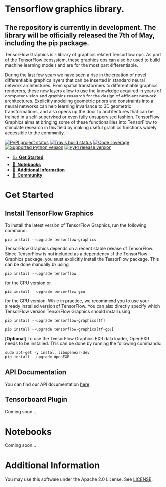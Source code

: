 # Tensorflow graphics library.

## The repository is currently in development. The library will be officially released the 7th of May, including the pip package.

TensorFlow Graphics is a library of graphics related Tensorflow ops. As part of 
the TensorFlow ecosystem, these graphics ops can also be used to build machine 
learning models and are for the most part differentiable.


During the last few years we have seen a rise in the creation of novel
differentiable graphics layers that can be inserted in standard neural network
architectures. From spatial transformers to differentiable graphics renderers,
these new layers allow to use the knowledge acquired in years of computer vision
and graphics research for the design of efficient network architectures.
Explicitly modeling geometric priors and constraints into a neural networks can 
help learning invariance to 3D geometric transformations, and also opens up the 
door to architectures that can be trained in a self-supervised or even fully
unsupervised fashion. TensorFlow Graphics aims at bringing some of these 
functionalities into TensorFlow to stimulate research in this field by making 
useful graphics functions widely accessible to the community.


[![PyPI project status](https://img.shields.io/pypi/status/tensorflow-graphics.svg)]()
[![Travis build status](https://img.shields.io/travis/tensorflow/graphics.svg)](https://travis-ci.org/tensorflow/graphics)
[![Code coverage](https://img.shields.io/coveralls/github/tensorflow/graphics.svg)](https://coveralls.io/github/tensorflow/graphics)
[![Supported Python version](https://img.shields.io/pypi/pyversions/tensorflow-graphics.svg)]()
[![PyPI release version](https://img.shields.io/pypi/v/tensorflow-graphics.svg)](https://pypi.org/project/tensorflow-graphics/)
 
* [👍 **Get Started**](#get-started)
* [📓 **Notebooks**](#notebooks) 
* [🔧 **Additional Information**](#additional-information)
* [💬 **Community**](#community)

# Get Started

## Install TensorFlow Graphics
To install the latest version of TensorFlow Graphics, run the following command:

```
pip install --upgrade tensorflow-graphics
```

TensorFlow Graphics depends on a recent stable release of TensorFlow. Since
TensorFlow is not included as a dependency of the TensorFlow Graphics package,
you must explicitly install the TensorFlow package.
This can be done manually by using

```
pip install --upgrade tensorflow
```

for the CPU version or

```
pip install --upgrade tensorflow-gpu
```

for the GPU version. While in practice, we recommend you to use your already
installed version of TensorFlow. You can also directly specify which TensorFlow
version TensorFlow Graphics should install using

```
pip install --upgrade tensorflow-graphics[tf]
```
```
pip install --upgrade tensorflow-graphics[tf-gpu]
```

[**Optional**] To use the TensorFlow Graphics EXR data loader,
OpenEXR needs to be installed. This can be done by running the following
commands:

```
sudo apt-get -y install libopenexr-dev
pip install --upgrade OpenEXR
```

## API Documentation
You can find our API documentation [here](https://github.com/tensorflow/graphics/blob/master/tensorflow_graphics/g3doc/api_docs/python/tfg.md).

## Tensorboard Plugin
Coming soon...

# Notebooks
Coming soon...

# Additional Information
You may use this software under the Apache 2.0 License. See [LICENSE](https://github.com/tensorflow/graphics/blob/master/LICENSE).


